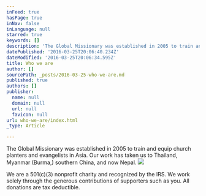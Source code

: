```yaml
---
inFeed: true
hasPage: true
inNav: false
inLanguage: null
starred: true
keywords: []
description: 'The Global Missionary was established in 2005 to train and equip church planters and evangelists in Asia. Our work has taken us to Thailand, Myanmar (Burma,) southern China, and now Nepal.'
datePublished: '2016-03-25T20:06:40.234Z'
dateModified: '2016-03-25T20:06:34.595Z'
title: Who we are
author: []
sourcePath: _posts/2016-03-25-who-we-are.md
published: true
authors: []
publisher:
  name: null
  domain: null
  url: null
  favicon: null
url: who-we-are/index.html
_type: Article

---
```

The Global Missionary was established in 2005 to train and equip church planters and evangelists in Asia. Our work has taken us to Thailand, Myanmar (Burma,) southern China, and now Nepal.
![](https://the-grid-user-content.s3-us-west-2.amazonaws.com/4880f7c8-47ce-45a7-a540-b3a077285d8e.jpg)

We are a 501(c)(3) nonprofit charity and recognized by the IRS. We work solely through the generous contributions of supporters such as you. All donations are tax deductible.